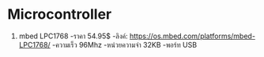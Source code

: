 # Microcontroller
1. mbed LPC1768
-ราคา 54.95$
-ลิงค์: https://os.mbed.com/platforms/mbed-LPC1768/
-ความเร็ว 96Mhz
-หน่วยความจำ 32KB
-พอร์ท USB
